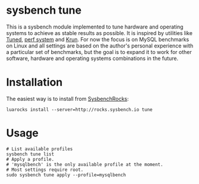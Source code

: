 # sysbench tune

This is a sysbench module implemented to tune hardware and operating
systems to achieve as stable results as possible. It is inspired by
utilities
like
[Tuned](https://access.redhat.com/documentation/en-us/red_hat_enterprise_linux/7/html/performance_tuning_guide/chap-red_hat_enterprise_linux-performance_tuning_guide-tuned),
[perf system](https://perf.readthedocs.io/en/latest/cli.html#system-cmd)
and [Krun](https://github.com/softdevteam/krun/). For now the focus is
on MySQL benchmarks on Linux and all settings are based on the author's
personal experience with a particular set of benchmarks, but the goal is
to expand it to work for other software, hardware and operating systems
combinations in the future.

# Installation

The easiest way is to install from [SysbenchRocks](http://rocks.sysbench.io/modules/akopytov/tune):
```
luarocks install --server=http://rocks.sysbench.io tune
```

# Usage

```
# List available profiles
sysbench tune list
# Apply a profile.
# 'mysqlbench' is the only available profile at the moment. 
# Most settings require root.
sudo sysbench tune apply --profile=mysqlbench
```
